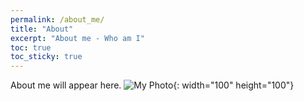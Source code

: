 ```yaml
---
permalink: /about_me/
title: "About"
excerpt: "About me - Who am I"
toc: true
toc_sticky: true
---
```


About me will appear here.
![My Photo](/assets/images/DSCF7162.JPG){: width="100" height="100"}